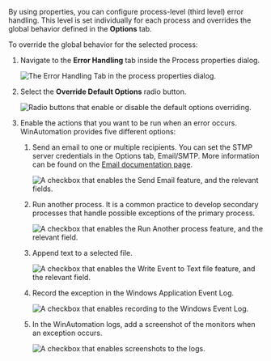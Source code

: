 By using properties, you can configure process-level (third level) error handling. This level is set individually for each process and overrides the global behavior defined in the **Options** tab. 

To override the global behavior for the selected process: 

1.	Navigate to the **Error Handling** tab inside the Process properties dialog.

    ![The Error Handling Tab in the process properties dialog.](..\media\error-handling-tab-process-properties.png)

1.	Select the **Override Default Options** radio button. 

    ![Radio buttons that enable or disable the default options overriding.](..\media\override-default-options-error-handling.png)

1.	Enable the actions  that you want to be run when an error occurs. WinAutomation provides five different options:

    1.	Send an email to one or multiple recipients. You can set the STMP server credentials in the Options tab, Email/SMTP. More information can be found on the [Email documentation page](https://docs.winautomation.com/en/email-smtp-tab.html).

        ![A checkbox that enables the Send Email feature, and the relevant fields.](..\media\send-email-error-handling.png)

    1.	Run another process. It is a common practice to develop secondary processes that handle possible exceptions of the primary process. 

         ![A checkbox that enables the Run Another process feature, and the relevant field.](..\media\run-another-process-error-handling.png)

    1.	Append text to a selected file.

        ![A checkbox that enables the Write Event to Text file feature, and the relevant field.](..\media\write-event-to-text-error-handling.png)

    1.	Record the exception in the Windows Application Event Log. 

         ![A checkbox that enables recording to the Windows Event Log.](..\media\windows-event-log-error-handling.png)

    1.	In the WinAutomation logs, add a screenshot of the monitors when an exception occurs.

        ![A checkbox that enables screenshots to the logs.](..\media\screenshots-error-handling.png)


